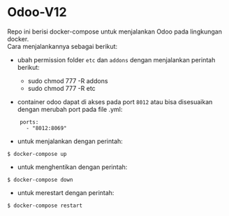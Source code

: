 # Odoo-V12
Repo ini berisi docker-compose untuk menjalankan Odoo pada lingkungan docker.  
Cara menjalankannya sebagai berikut:
* ubah permission folder `etc` dan `addons` dengan menjalankan perintah berikut:
	* sudo chmod 777 -R addons
	* sudo chmod 777 -R etc

* container odoo dapat di akses pada port `8012` atau bisa disesuaikan dengan merubah port pada file .yml:
```
    ports:
      - "8012:8069"
```

* untuk menjalankan dengan perintah:
```
$ docker-compose up
```

* untuk menghentikan dengan perintah:
```
$ docker-compose down
```

* untuk merestart dengan perintah:
```
$ docker-compose restart
```

